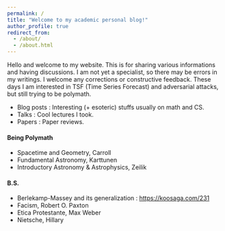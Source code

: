 ```yaml
---
permalink: /
title: "Welcome to my academic personal blog!"
author_profile: true
redirect_from: 
  - /about/
  - /about.html
---
```


Hello and welcome to my website. This is for sharing various informations and having discussions. I am not yet a specialist, so there may be errors in my writings. I welcome any corrections or constructive feedback. These days I am interested in TSF (Time Series Forecast) and adversarial attacks, but still trying to be polymath.

- Blog posts : Interesting (+ esoteric) stuffs usually on math and CS.
- Talks : Cool lectures I took.
- Papers : Paper reviews.


#### Being Polymath

- Spacetime and Geometry, Carroll
- Fundamental Astronomy, Karttunen
- Introductory Astronomy & Astrophysics, Zeilik
  
#### B.S.

- Berlekamp-Massey and its generalization : https://koosaga.com/231
- Facism, Robert O. Paxton
- Etica Protestante, Max Weber
- Nietsche, Hillary
